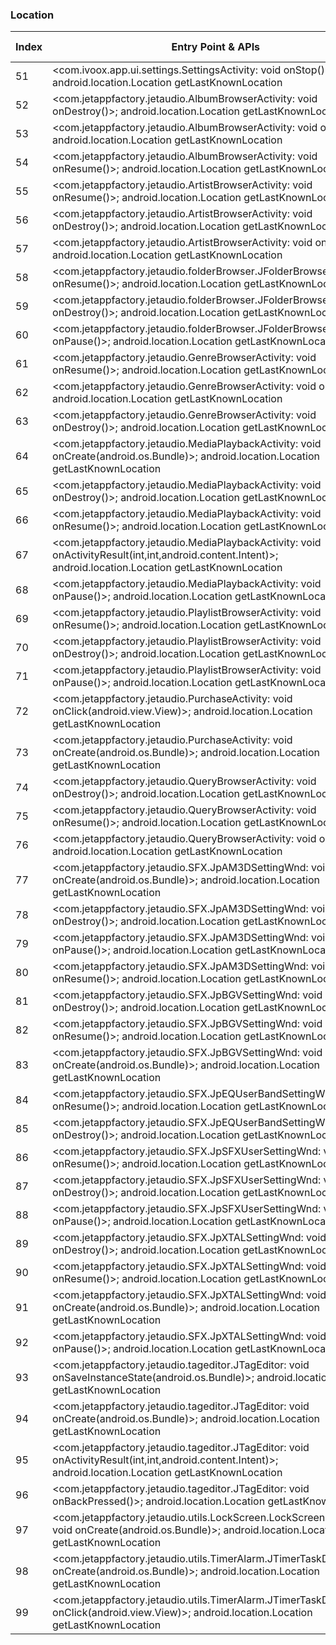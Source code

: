 ### Location
| Index | Entry Point & APIs | Screen shot | Resource id | Label |
| ------------- | ------------- | ------------- |-------------|-------------|
| 51 | <com.ivoox.app.ui.settings.SettingsActivity: void onStop()>; android.location.Location getLastKnownLocation | ![](C:\Users\hfu\Documents\COSMOS\output\py\Play_win8\Music_Audio\com.ivoox.app9\com.ivoox.app.ui.settings.SettingsActivity.png) |  | |
| 52 | <com.jetappfactory.jetaudio.AlbumBrowserActivity: void onDestroy()>; android.location.Location getLastKnownLocation | ![](C:\Users\hfu\Documents\COSMOS\output\py\Play_win8\Music_Audio\com.jetappfactory.jetaudio\com.jetappfactory.jetaudio.AlbumBrowserActivity.png) |  | |
| 53 | <com.jetappfactory.jetaudio.AlbumBrowserActivity: void onPause()>; android.location.Location getLastKnownLocation | ![](C:\Users\hfu\Documents\COSMOS\output\py\Play_win8\Music_Audio\com.jetappfactory.jetaudio\com.jetappfactory.jetaudio.AlbumBrowserActivity.png) |  | |
| 54 | <com.jetappfactory.jetaudio.AlbumBrowserActivity: void onResume()>; android.location.Location getLastKnownLocation | ![](C:\Users\hfu\Documents\COSMOS\output\py\Play_win8\Music_Audio\com.jetappfactory.jetaudio\com.jetappfactory.jetaudio.AlbumBrowserActivity.png) |  | |
| 55 | <com.jetappfactory.jetaudio.ArtistBrowserActivity: void onResume()>; android.location.Location getLastKnownLocation | ![](C:\Users\hfu\Documents\COSMOS\output\py\Play_win8\Music_Audio\com.jetappfactory.jetaudio\com.jetappfactory.jetaudio.ArtistBrowserActivity.png) |  | |
| 56 | <com.jetappfactory.jetaudio.ArtistBrowserActivity: void onDestroy()>; android.location.Location getLastKnownLocation | ![](C:\Users\hfu\Documents\COSMOS\output\py\Play_win8\Music_Audio\com.jetappfactory.jetaudio\com.jetappfactory.jetaudio.ArtistBrowserActivity.png) |  | |
| 57 | <com.jetappfactory.jetaudio.ArtistBrowserActivity: void onPause()>; android.location.Location getLastKnownLocation | ![](C:\Users\hfu\Documents\COSMOS\output\py\Play_win8\Music_Audio\com.jetappfactory.jetaudio\com.jetappfactory.jetaudio.ArtistBrowserActivity.png) |  | |
| 58 | <com.jetappfactory.jetaudio.folderBrowser.JFolderBrowserWnd: void onResume()>; android.location.Location getLastKnownLocation | ![](C:\Users\hfu\Documents\COSMOS\output\py\Play_win8\Music_Audio\com.jetappfactory.jetaudio\com.jetappfactory.jetaudio.folderBrowser.JFolderBrowserWnd.png) |  | |
| 59 | <com.jetappfactory.jetaudio.folderBrowser.JFolderBrowserWnd: void onDestroy()>; android.location.Location getLastKnownLocation | ![](C:\Users\hfu\Documents\COSMOS\output\py\Play_win8\Music_Audio\com.jetappfactory.jetaudio\com.jetappfactory.jetaudio.folderBrowser.JFolderBrowserWnd.png) |  | |
| 60 | <com.jetappfactory.jetaudio.folderBrowser.JFolderBrowserWnd: void onPause()>; android.location.Location getLastKnownLocation | ![](C:\Users\hfu\Documents\COSMOS\output\py\Play_win8\Music_Audio\com.jetappfactory.jetaudio\com.jetappfactory.jetaudio.folderBrowser.JFolderBrowserWnd.png) |  | |
| 61 | <com.jetappfactory.jetaudio.GenreBrowserActivity: void onResume()>; android.location.Location getLastKnownLocation | ![](C:\Users\hfu\Documents\COSMOS\output\py\Play_win8\Music_Audio\com.jetappfactory.jetaudio\com.jetappfactory.jetaudio.GenreBrowserActivity.png) |  | |
| 62 | <com.jetappfactory.jetaudio.GenreBrowserActivity: void onPause()>; android.location.Location getLastKnownLocation | ![](C:\Users\hfu\Documents\COSMOS\output\py\Play_win8\Music_Audio\com.jetappfactory.jetaudio\com.jetappfactory.jetaudio.GenreBrowserActivity.png) |  | |
| 63 | <com.jetappfactory.jetaudio.GenreBrowserActivity: void onDestroy()>; android.location.Location getLastKnownLocation | ![](C:\Users\hfu\Documents\COSMOS\output\py\Play_win8\Music_Audio\com.jetappfactory.jetaudio\com.jetappfactory.jetaudio.GenreBrowserActivity.png) |  | |
| 64 | <com.jetappfactory.jetaudio.MediaPlaybackActivity: void onCreate(android.os.Bundle)>; android.location.Location getLastKnownLocation | ![](C:\Users\hfu\Documents\COSMOS\output\py\Play_win8\Music_Audio\com.jetappfactory.jetaudio\com.jetappfactory.jetaudio.MediaPlaybackActivity.png) |  | |
| 65 | <com.jetappfactory.jetaudio.MediaPlaybackActivity: void onDestroy()>; android.location.Location getLastKnownLocation | ![](C:\Users\hfu\Documents\COSMOS\output\py\Play_win8\Music_Audio\com.jetappfactory.jetaudio\com.jetappfactory.jetaudio.MediaPlaybackActivity.png) |  | |
| 66 | <com.jetappfactory.jetaudio.MediaPlaybackActivity: void onResume()>; android.location.Location getLastKnownLocation | ![](C:\Users\hfu\Documents\COSMOS\output\py\Play_win8\Music_Audio\com.jetappfactory.jetaudio\com.jetappfactory.jetaudio.MediaPlaybackActivity.png) |  | |
| 67 | <com.jetappfactory.jetaudio.MediaPlaybackActivity: void onActivityResult(int,int,android.content.Intent)>; android.location.Location getLastKnownLocation | ![](C:\Users\hfu\Documents\COSMOS\output\py\Play_win8\Music_Audio\com.jetappfactory.jetaudio\com.jetappfactory.jetaudio.MediaPlaybackActivity.png) |  | |
| 68 | <com.jetappfactory.jetaudio.MediaPlaybackActivity: void onPause()>; android.location.Location getLastKnownLocation | ![](C:\Users\hfu\Documents\COSMOS\output\py\Play_win8\Music_Audio\com.jetappfactory.jetaudio\com.jetappfactory.jetaudio.MediaPlaybackActivity.png) |  | |
| 69 | <com.jetappfactory.jetaudio.PlaylistBrowserActivity: void onResume()>; android.location.Location getLastKnownLocation | ![](C:\Users\hfu\Documents\COSMOS\output\py\Play_win8\Music_Audio\com.jetappfactory.jetaudio\com.jetappfactory.jetaudio.PlaylistBrowserActivity.png) |  | |
| 70 | <com.jetappfactory.jetaudio.PlaylistBrowserActivity: void onDestroy()>; android.location.Location getLastKnownLocation | ![](C:\Users\hfu\Documents\COSMOS\output\py\Play_win8\Music_Audio\com.jetappfactory.jetaudio\com.jetappfactory.jetaudio.PlaylistBrowserActivity.png) |  | |
| 71 | <com.jetappfactory.jetaudio.PlaylistBrowserActivity: void onPause()>; android.location.Location getLastKnownLocation | ![](C:\Users\hfu\Documents\COSMOS\output\py\Play_win8\Music_Audio\com.jetappfactory.jetaudio\com.jetappfactory.jetaudio.PlaylistBrowserActivity.png) |  | |
| 72 | <com.jetappfactory.jetaudio.PurchaseActivity: void onClick(android.view.View)>; android.location.Location getLastKnownLocation | ![](C:\Users\hfu\Documents\COSMOS\output\py\Play_win8\Music_Audio\com.jetappfactory.jetaudio\com.jetappfactory.jetaudio.PurchaseActivity.png) |  | |
| 73 | <com.jetappfactory.jetaudio.PurchaseActivity: void onCreate(android.os.Bundle)>; android.location.Location getLastKnownLocation | ![](C:\Users\hfu\Documents\COSMOS\output\py\Play_win8\Music_Audio\com.jetappfactory.jetaudio\com.jetappfactory.jetaudio.PurchaseActivity.png) |  | |
| 74 | <com.jetappfactory.jetaudio.QueryBrowserActivity: void onDestroy()>; android.location.Location getLastKnownLocation | ![](C:\Users\hfu\Documents\COSMOS\output\py\Play_win8\Music_Audio\com.jetappfactory.jetaudio\com.jetappfactory.jetaudio.QueryBrowserActivity.png) |  | |
| 75 | <com.jetappfactory.jetaudio.QueryBrowserActivity: void onResume()>; android.location.Location getLastKnownLocation | ![](C:\Users\hfu\Documents\COSMOS\output\py\Play_win8\Music_Audio\com.jetappfactory.jetaudio\com.jetappfactory.jetaudio.QueryBrowserActivity.png) |  | |
| 76 | <com.jetappfactory.jetaudio.QueryBrowserActivity: void onPause()>; android.location.Location getLastKnownLocation | ![](C:\Users\hfu\Documents\COSMOS\output\py\Play_win8\Music_Audio\com.jetappfactory.jetaudio\com.jetappfactory.jetaudio.QueryBrowserActivity.png) |  | |
| 77 | <com.jetappfactory.jetaudio.SFX.JpAM3DSettingWnd: void onCreate(android.os.Bundle)>; android.location.Location getLastKnownLocation | ![](C:\Users\hfu\Documents\COSMOS\output\py\Play_win8\Music_Audio\com.jetappfactory.jetaudio\com.jetappfactory.jetaudio.SFX.JpAM3DSettingWnd.png) |  | |
| 78 | <com.jetappfactory.jetaudio.SFX.JpAM3DSettingWnd: void onDestroy()>; android.location.Location getLastKnownLocation | ![](C:\Users\hfu\Documents\COSMOS\output\py\Play_win8\Music_Audio\com.jetappfactory.jetaudio\com.jetappfactory.jetaudio.SFX.JpAM3DSettingWnd.png) |  | |
| 79 | <com.jetappfactory.jetaudio.SFX.JpAM3DSettingWnd: void onPause()>; android.location.Location getLastKnownLocation | ![](C:\Users\hfu\Documents\COSMOS\output\py\Play_win8\Music_Audio\com.jetappfactory.jetaudio\com.jetappfactory.jetaudio.SFX.JpAM3DSettingWnd.png) |  | |
| 80 | <com.jetappfactory.jetaudio.SFX.JpAM3DSettingWnd: void onResume()>; android.location.Location getLastKnownLocation | ![](C:\Users\hfu\Documents\COSMOS\output\py\Play_win8\Music_Audio\com.jetappfactory.jetaudio\com.jetappfactory.jetaudio.SFX.JpAM3DSettingWnd.png) |  | |
| 81 | <com.jetappfactory.jetaudio.SFX.JpBGVSettingWnd: void onDestroy()>; android.location.Location getLastKnownLocation | ![](C:\Users\hfu\Documents\COSMOS\output\py\Play_win8\Music_Audio\com.jetappfactory.jetaudio\com.jetappfactory.jetaudio.SFX.JpBGVSettingWnd.png) |  | |
| 82 | <com.jetappfactory.jetaudio.SFX.JpBGVSettingWnd: void onResume()>; android.location.Location getLastKnownLocation | ![](C:\Users\hfu\Documents\COSMOS\output\py\Play_win8\Music_Audio\com.jetappfactory.jetaudio\com.jetappfactory.jetaudio.SFX.JpBGVSettingWnd.png) |  | |
| 83 | <com.jetappfactory.jetaudio.SFX.JpBGVSettingWnd: void onCreate(android.os.Bundle)>; android.location.Location getLastKnownLocation | ![](C:\Users\hfu\Documents\COSMOS\output\py\Play_win8\Music_Audio\com.jetappfactory.jetaudio\com.jetappfactory.jetaudio.SFX.JpBGVSettingWnd.png) |  | |
| 84 | <com.jetappfactory.jetaudio.SFX.JpEQUserBandSettingWnd: void onResume()>; android.location.Location getLastKnownLocation | ![](C:\Users\hfu\Documents\COSMOS\output\py\Play_win8\Music_Audio\com.jetappfactory.jetaudio\com.jetappfactory.jetaudio.SFX.JpEQUserBandSettingWnd.png) |  | |
| 85 | <com.jetappfactory.jetaudio.SFX.JpEQUserBandSettingWnd: void onDestroy()>; android.location.Location getLastKnownLocation | ![](C:\Users\hfu\Documents\COSMOS\output\py\Play_win8\Music_Audio\com.jetappfactory.jetaudio\com.jetappfactory.jetaudio.SFX.JpEQUserBandSettingWnd.png) |  | |
| 86 | <com.jetappfactory.jetaudio.SFX.JpSFXUserSettingWnd: void onResume()>; android.location.Location getLastKnownLocation | ![](C:\Users\hfu\Documents\COSMOS\output\py\Play_win8\Music_Audio\com.jetappfactory.jetaudio\com.jetappfactory.jetaudio.SFX.JpSFXUserSettingWnd.png) |  | |
| 87 | <com.jetappfactory.jetaudio.SFX.JpSFXUserSettingWnd: void onDestroy()>; android.location.Location getLastKnownLocation | ![](C:\Users\hfu\Documents\COSMOS\output\py\Play_win8\Music_Audio\com.jetappfactory.jetaudio\com.jetappfactory.jetaudio.SFX.JpSFXUserSettingWnd.png) |  | |
| 88 | <com.jetappfactory.jetaudio.SFX.JpSFXUserSettingWnd: void onPause()>; android.location.Location getLastKnownLocation | ![](C:\Users\hfu\Documents\COSMOS\output\py\Play_win8\Music_Audio\com.jetappfactory.jetaudio\com.jetappfactory.jetaudio.SFX.JpSFXUserSettingWnd.png) |  | |
| 89 | <com.jetappfactory.jetaudio.SFX.JpXTALSettingWnd: void onDestroy()>; android.location.Location getLastKnownLocation | ![](C:\Users\hfu\Documents\COSMOS\output\py\Play_win8\Music_Audio\com.jetappfactory.jetaudio\com.jetappfactory.jetaudio.SFX.JpXTALSettingWnd.png) |  | |
| 90 | <com.jetappfactory.jetaudio.SFX.JpXTALSettingWnd: void onResume()>; android.location.Location getLastKnownLocation | ![](C:\Users\hfu\Documents\COSMOS\output\py\Play_win8\Music_Audio\com.jetappfactory.jetaudio\com.jetappfactory.jetaudio.SFX.JpXTALSettingWnd.png) |  | |
| 91 | <com.jetappfactory.jetaudio.SFX.JpXTALSettingWnd: void onCreate(android.os.Bundle)>; android.location.Location getLastKnownLocation | ![](C:\Users\hfu\Documents\COSMOS\output\py\Play_win8\Music_Audio\com.jetappfactory.jetaudio\com.jetappfactory.jetaudio.SFX.JpXTALSettingWnd.png) |  | |
| 92 | <com.jetappfactory.jetaudio.SFX.JpXTALSettingWnd: void onPause()>; android.location.Location getLastKnownLocation | ![](C:\Users\hfu\Documents\COSMOS\output\py\Play_win8\Music_Audio\com.jetappfactory.jetaudio\com.jetappfactory.jetaudio.SFX.JpXTALSettingWnd.png) |  | |
| 93 | <com.jetappfactory.jetaudio.tageditor.JTagEditor: void onSaveInstanceState(android.os.Bundle)>; android.location.Location getLastKnownLocation | ![](C:\Users\hfu\Documents\COSMOS\output\py\Play_win8\Music_Audio\com.jetappfactory.jetaudio\com.jetappfactory.jetaudio.tageditor.JTagEditor.png) |  | |
| 94 | <com.jetappfactory.jetaudio.tageditor.JTagEditor: void onCreate(android.os.Bundle)>; android.location.Location getLastKnownLocation | ![](C:\Users\hfu\Documents\COSMOS\output\py\Play_win8\Music_Audio\com.jetappfactory.jetaudio\com.jetappfactory.jetaudio.tageditor.JTagEditor.png) |  | |
| 95 | <com.jetappfactory.jetaudio.tageditor.JTagEditor: void onActivityResult(int,int,android.content.Intent)>; android.location.Location getLastKnownLocation | ![](C:\Users\hfu\Documents\COSMOS\output\py\Play_win8\Music_Audio\com.jetappfactory.jetaudio\com.jetappfactory.jetaudio.tageditor.JTagEditor.png) |  | |
| 96 | <com.jetappfactory.jetaudio.tageditor.JTagEditor: void onBackPressed()>; android.location.Location getLastKnownLocation | ![](C:\Users\hfu\Documents\COSMOS\output\py\Play_win8\Music_Audio\com.jetappfactory.jetaudio\com.jetappfactory.jetaudio.tageditor.JTagEditor.png) |  | |
| 97 | <com.jetappfactory.jetaudio.utils.LockScreen.LockScreenForNonICS: void onCreate(android.os.Bundle)>; android.location.Location getLastKnownLocation | ![](C:\Users\hfu\Documents\COSMOS\output\py\Play_win8\Music_Audio\com.jetappfactory.jetaudio\com.jetappfactory.jetaudio.utils.LockScreen.LockScreenForNonICS.png) |  | |
| 98 | <com.jetappfactory.jetaudio.utils.TimerAlarm.JTimerTaskDialog: void onCreate(android.os.Bundle)>; android.location.Location getLastKnownLocation | ![](C:\Users\hfu\Documents\COSMOS\output\py\Play_win8\Music_Audio\com.jetappfactory.jetaudio\com.jetappfactory.jetaudio.utils.TimerAlarm.JTimerTaskDialog.png) |  | |
| 99 | <com.jetappfactory.jetaudio.utils.TimerAlarm.JTimerTaskDialog: void onClick(android.view.View)>; android.location.Location getLastKnownLocation | ![](C:\Users\hfu\Documents\COSMOS\output\py\Play_win8\Music_Audio\com.jetappfactory.jetaudio\com.jetappfactory.jetaudio.utils.TimerAlarm.JTimerTaskDialog.png) |  | |
